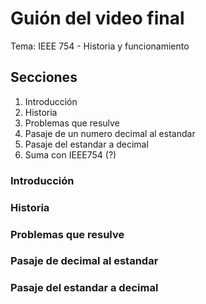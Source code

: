 # Guión del video final

Tema: IEEE 754 - Historia y funcionamiento

## Secciones

1. Introducción
2. Historia
3. Problemas que resulve
4. Pasaje de un numero decimal al estandar
5. Pasaje del estandar a decimal
6. Suma con IEEE754 (?)

### Introducción

### Historia

### Problemas que resulve

### Pasaje de decimal al estandar

### Pasaje del estandar a decimal
